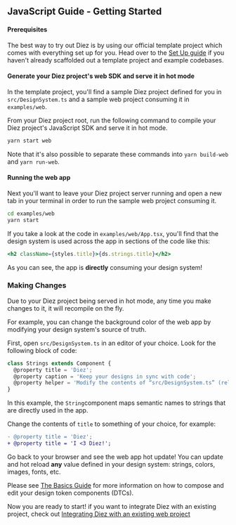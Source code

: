 ## JavaScript Guide - Getting Started

#### Prerequisites

The best way to try out Diez is by using our official template project which comes with everything set up for you. Head over to the [Set Up guide](/getting-started#set-up) if you haven't already scaffolded out a template project and example codebases.

#### Generate your Diez project's web SDK and serve it in hot mode

In the template project, you'll find a sample Diez project defined for you in `src/DesignSystem.ts` and a sample web project consuming it in `examples/web`.

From your Diez project root, run the following command to compile your Diez project's JavaScript SDK and serve it in hot mode.

```bash
yarn start web
```
<div class="note">Note that it's also possible to separate these commands into <code class="inline">yarn build-web</code> and <code class="inline">yarn run-web</code>.</div>


#### Running the web app

Next you'll want to leave your Diez project server running and open a new tab in your terminal in order to run the sample web project consuming it.

```bash
cd examples/web
yarn start
```

If you take a look at the code in `examples/web/App.tsx`, you'll find that the design system is used across the app in sections of the code like this:

```jsx
<h2 className={styles.title}>{ds.strings.title}</h2>
```

As you can see, the app is **directly** consuming your design system!

### Making Changes

Due to your Diez project being served in hot mode, any time you make changes to it, it will recompile on the fly.

For example, you can change the background color of the web app by modifying your design system's source of truth.

First, open `src/DesignSystem.ts` in an editor of your choice. Look for the following block of code:

```typescript
class Strings extends Component {
  @property title = 'Diez';
  @property caption = 'Keep your designs in sync with code';
  @property helper = 'Modify the contents of “src/DesignSystem.ts” (relative to the root of the Diez project) to see changes to the design system in real time.';
}
```

In this example, the `String`component maps semantic names to strings that are directly used in the app.

Change the contents of `title` to something of your choice, for example:

```Diff
- @property title = 'Diez';
+ @property title = 'I <3 Diez!';
```

Go back to your browser and see the web app hot update! You can update and hot reload **any** value defined in your design system: strings, colors, images, fonts, etc.

Please see [The Basics Guide](/getting-started/the-basics) for more information on how to compose and edit your design token components (DTCs).


Now you are ready to start! if you want to integrate Diez with an existing project, check out [Integrating Diez with an existing web project](/existing-project-integration/javascript/)
